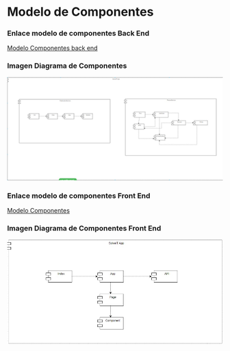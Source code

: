 # Modelo de Componentes

### Enlace modelo de componentes Back End
[Modelo Componentes back end](https://app.diagrams.net/#G1QUul4-Fr28lA2ykkdYzlTKR9rC9vHEaQ>)

### Imagen Diagrama de Componentes
<img src="imagenes/componentes.jpg" alt="componentes" width="800">


### Enlace modelo de componentes Front End
[Modelo Componentes](https://app.diagrams.net/#G1QUul4-Fr28lA2ykkdYzlTKR9rC9vHEaQ)

### Imagen Diagrama de Componentes Front End
<img src="imagenes/componentesfront.jpg" alt="componentes" width="800">
